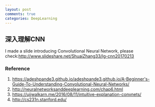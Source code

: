 ```yaml
---
layout: post
comments: true
categories: DeepLearning
---
```

## 深入理解CNN
I made a slide introducing Convolutional Neural Network, please check:http://www.slideshare.net/ShuaiZhang33/lg-cnn20170213
### Reference
1. https://adeshpande3.github.io/adeshpande3.github.io/A-Beginner's-Guide-To-Understanding-Convolutional-Neural-Networks/
2. http://neuralnetworksanddeeplearning.com/chap6.html
3. https://ujjwalkarn.me/2016/08/11/intuitive-explanation-convnets/
4. http://cs231n.stanford.edu/
